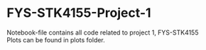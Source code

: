 # FYS-STK4155-Project-1

Notebook-file contains all code related to project 1, FYS-STK4155 <br>
Plots can be found in plots folder. 
